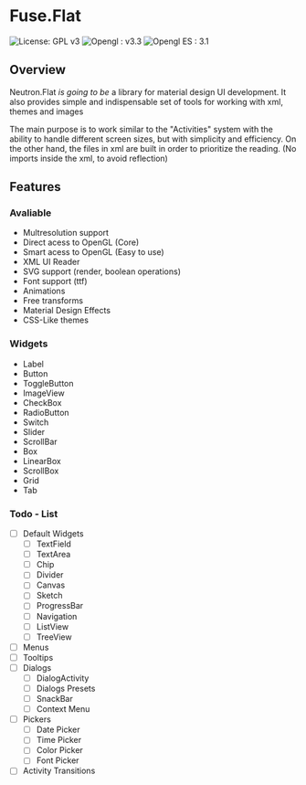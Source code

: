 # Fuse.Flat
![License: GPL v3](https://img.shields.io/badge/License-GPL%20v3-blue.svg)
![Opengl : v3.3](https://img.shields.io/badge/opengl-3.3-yellow.svg)
![Opengl ES : 3.1](https://img.shields.io/badge/opengl%20ES-3.1-red.svg)

## Overview
Neutron.Flat *is going to be* a library for material design UI development. It also provides simple and indispensable set of tools for working with xml, themes and images  

The main purpose is to work similar to the "Activities" system with the ability to handle different screen sizes, but with simplicity and efficiency. On the other hand, the files in xml are built in order to prioritize the reading. (No imports inside the xml, to avoid reflection)  

## Features

### Avaliable
 - Multresolution support
 - Direct acess to OpenGL (Core)
 - Smart acess to OpenGL (Easy to use)
 - XML UI Reader
 - SVG support (render, boolean operations)
 - Font support (ttf)
 - Animations
 - Free transforms
 - Material Design Effects
 - CSS-Like themes
 
### Widgets
 - Label
 - Button
 - ToggleButton
 - ImageView
 - CheckBox
 - RadioButton
 - Switch
 - Slider
 - ScrollBar
 - Box
 - LinearBox
 - ScrollBox
 - Grid
 - Tab
 
### Todo - List
 - [ ] Default Widgets
    - [ ] TextField
    - [ ] TextArea
    - [ ] Chip
    - [ ] Divider
    - [ ] Canvas
    - [ ] Sketch
    - [ ] ProgressBar
    - [ ] Navigation
    - [ ] ListView
    - [ ] TreeView
 - [ ] Menus
 - [ ] Tooltips
 - [ ] Dialogs
   - [ ] DialogActivity
   - [ ] Dialogs Presets
   - [ ] SnackBar
   - [ ] Context Menu
 - [ ] Pickers
   - [ ] Date Picker
   - [ ] Time Picker
   - [ ] Color Picker
   - [ ] Font Picker
 - [ ] Activity Transitions

